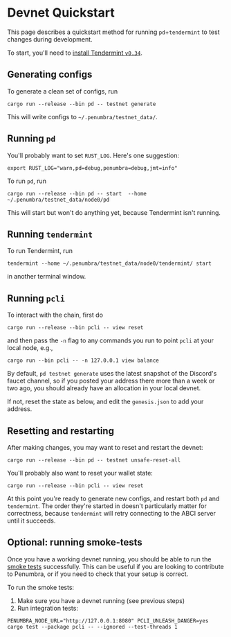# Devnet Quickstart

This page describes a quickstart method for running `pd`+`tendermint` to test
changes during development.

To start, you'll need to [install Tendermint `v0.34`](../pd/build.md#installing-tendermint).

## Generating configs

To generate a clean set of configs, run

```shell
cargo run --release --bin pd -- testnet generate
```

This will write configs to `~/.penumbra/testnet_data/`.

## Running `pd`

You'll probably want to set `RUST_LOG`.  Here's one suggestion:

```shell
export RUST_LOG="warn,pd=debug,penumbra=debug,jmt=info"
```

To run `pd`, run

```shell
cargo run --release --bin pd -- start  --home ~/.penumbra/testnet_data/node0/pd
```

This will start but won't do anything yet, because Tendermint isn't running.

## Running `tendermint`

To run Tendermint, run

```shell
tendermint --home ~/.penumbra/testnet_data/node0/tendermint/ start
```

in another terminal window.

## Running `pcli`

To interact with the chain, first do

```shell
cargo run --release --bin pcli -- view reset
```

and then pass the `-n` flag to any commands you run to point `pcli` at your local node, e.g.,

```shell
cargo run --bin pcli -- -n 127.0.0.1 view balance
```

By default, `pd testnet generate` uses the latest snapshot of the Discord's
faucet channel, so if you posted your address there more than a week or two ago,
you should already have an allocation in your local devnet.

If not, reset the state as below, and edit the `genesis.json` to add your address.

## Resetting and restarting

After making changes, you may want to reset and restart the devnet:

```shell
cargo run --release --bin pd -- testnet unsafe-reset-all
```

You'll probably also want to reset your wallet state:

```shell
cargo run --release --bin pcli -- view reset
```

At this point you're ready to generate new configs, and restart both `pd` and
`tendermint`.  The order they're started in doesn't particularly matter for
correctness, because `tendermint` will retry connecting to the ABCI server until
it succeeds.

## Optional: running smoke-tests

Once you have a working devnet running, you should be able to run the [smoke tests](https://en.wikipedia.org/wiki/Smoke_testing_(software)) successfully. This can be useful if you are looking to contribute to Penumbra, or if you need to check that your setup is correct.

To run the smoke tests:

1. Make sure you have a devnet running (see previous steps)
2. Run integration tests:
```shell
PENUMBRA_NODE_URL="http://127.0.0.1:8080" PCLI_UNLEASH_DANGER=yes cargo test --package pcli -- --ignored --test-threads 1
```
